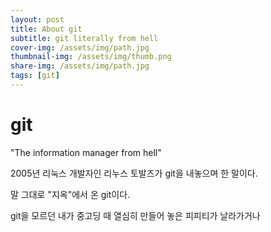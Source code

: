 ```yaml
---
layout: post
title: About git
subtitle: git literally from hell
cover-img: /assets/img/path.jpg
thumbnail-img: /assets/img/thumb.png
share-img: /assets/img/path.jpg
tags: [git]
---
```


# git

"The information manager from hell"

2005년 리눅스 개발자인 리누스 토발즈가 git을 내놓으며 한 말이다.

말 그대로 "지옥"에서 온 git이다.

git을 모르던 내가 중고딩 때 열심히 만들어 놓은 피피티가 날라가거나 
